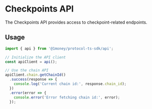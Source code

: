 # Checkpoints API

The Checkpoints API provides access to checkpoint-related endpoints.

## Usage

```typescript
import { api } from '@1money/protocol-ts-sdk/api';

// Initialize the API client
const apiClient = api();

// Use the chain API
apiClient.chain.getChainId()
  .success(response => {
    console.log('Current chain id:', response.chain_id);
  })
  .error(error => {
    console.error('Error fetching chain id:', error);
  });
```
